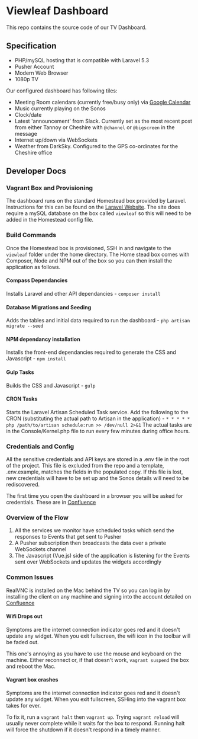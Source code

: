 # Viewleaf Dashboard

This repo contains the source code of our TV Dashboard.

## Specification

- PHP/mySQL hosting that is compatible with Laravel 5.3
- Pusher Account
- Modern Web Browser
- 1080p TV

Our configured dashboard has following tiles:

- Meeting Room calendars (currently free/busy only) via [Google Calendar](https://google.com/calendar)
- Music currently playing on the Sonos
- Clock/date
- Latest 'announcement' from Slack. Currently set as the most recent post from either Tannoy or Cheshire with `@channel` or `@bigscreen` in the message
- Internet up/down via WebSockets
- Weather from DarkSky. Configured to the GPS co-ordinates for the Cheshire office

## Developer Docs

### Vagrant Box and Provisioning

The dashboard runs on the standard Homestead box provided by Laravel. Instructions for this can be found on the [Laravel Website](https://laravel.com/docs/5.3/homestead).
The site does require a mySQL database on the box called `viewleaf` so this will need to be added in the Homestead config file.

### Build Commands

Once the Homestead box is provisioned, SSH in and navigate to the `viewleaf` folder under the home directory. The Home stead box comes with Composer, Node and NPM out of the box so you can then install the application as follows.

#### Compass Dependancies
Installs Laravel and other API dependancies - `composer install`

#### Database Migrations and Seeding
Adds the tables and initial data required to run the dashboard - `php artisan migrate --seed`

#### NPM dependancy installation
Installs the front-end dependancies required to generate the CSS and Javascript - `npm install`

#### Gulp Tasks
Builds the CSS and Javascript  - `gulp`

#### CRON Tasks
Starts the Laravel Artisan Scheduled Task service. Add the following to the CRON (substituting the actual path to Artisan in the application) - `* * * * * php /path/to/artisan schedule:run >> /dev/null 2>&1`
The actual tasks are in the Console/Kernel.php file to run every few minutes during office hours.

### Credentials and Config

All the sensitive credentials and API keys are stored in a .env file in the root of the project. This file is excluded from the repo and a template, .env.example, matches the fields in the populated copy.
If this file is lost, new credentials will have to be set up and the Sonos details will need to be rediscovered.

The first time you open the dashboard in a browser you will be asked for credentials. These are in [Confluence](https://blue-leaf.atlassian.net/wiki/spaces/BL/pages/106468387/Viewleaf+Dashboard)

### Overview of the Flow

1. All the services we monitor have scheduled tasks which send the responses to Events that get sent to Pusher
1. A Pusher subscription then broadcasts the data over a private WebSockets channel
1. The Javascript (Vue.js) side of the application is listening for the Events sent over WebSockets and updates the widgets accordingly

### Common Issues
RealVNC is installed on the Mac behind the TV so you can log in by installing the client on any machine and signing into the account detailed on [Confluence](https://blue-leaf.atlassian.net/wiki/spaces/BL/pages/93290500/RealVNC)

#### Wifi Drops out
Symptoms are the internet connection indicator goes red and it doesn't update any widget. When you exit fullscreen, the wifi icon in the toolbar will be faded out.

This one's annoying as you have to use the mouse and keyboard on the machine. Either reconnect or, if that doesn't work, `vagrant suspend` the box and reboot the Mac.

#### Vagrant box crashes
Symptoms are the internet connection indicator goes red and it doesn't update any widget. When you exit fullscreen, SSHing into the vagrant box takes for ever.

To fix it, run a `vagrant halt` then `vagrant up`. Trying `vagrant reload` will usually never complete while it waits for the box to respond. Running halt will force the shutdown if it doesn't respond in a timely manner.

